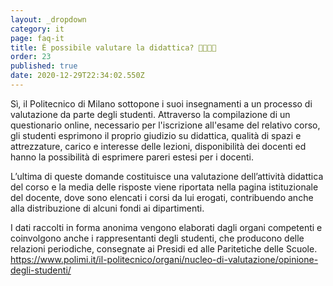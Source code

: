 ```yaml
---
layout: _dropdown
category: it
page: faq-it
title: È possibile valutare la didattica? 👩‍🏫👨‍🏫
order: 23
published: true
date: 2020-12-29T22:34:02.550Z
---
```

Sì, il Politecnico di Milano sottopone i suoi insegnamenti a un processo di valutazione da parte degli studenti. Attraverso la compilazione di un questionario online, necessario per l'iscrizione all'esame del relativo corso, gli studenti esprimono il proprio giudizio su didattica, qualità di spazi e attrezzature, carico e interesse delle lezioni, disponibilità dei docenti ed hanno la possibilità di esprimere pareri estesi per i docenti.

L’ultima di queste domande costituisce una valutazione dell’attività didattica del corso e la media delle risposte viene riportata nella pagina istituzionale del docente, dove sono elencati i corsi da lui erogati, contribuendo anche alla distribuzione di alcuni fondi ai dipartimenti.

I dati raccolti in forma anonima vengono elaborati dagli organi competenti e coinvolgono anche i rappresentanti degli studenti, che producono delle relazioni periodiche, consegnate ai Presidi ed alle Paritetiche delle Scuole.\
<https://www.polimi.it/il-politecnico/organi/nucleo-di-valutazione/opinione-degli-studenti/>